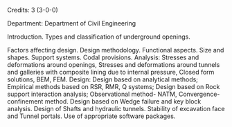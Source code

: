 Credits: 3 (3-0-0)

Department: Department of Civil Engineering

Introduction. Types and classification of underground openings.

Factors affecting design. Design methodology. Functional aspects. Size and shapes. Support systems. Codal provisions. Analysis: Stresses and deformations around openings, Stresses and deformations around tunnels and galleries with composite lining due to internal pressure, Closed form solutions, BEM, FEM. Design: Design based on analytical methods; Empirical methods based on RSR, RMR, Q systems; Design based on Rock support interaction analysis; Observational method- NATM, Convergence-confinement method. Design based on Wedge failure and key block analysis. Design of Shafts and hydraulic tunnels. Stability of excavation face and Tunnel portals. Use of appropriate software packages.